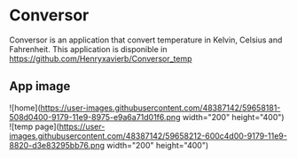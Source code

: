 # Conversor

Conversor is an application that convert temperature in Kelvin, Celsius and Fahrenheit.
This application is disponible in https://github.com/Henryxavierb/Conversor_temp

## App image

![home](https://user-images.githubusercontent.com/48387142/59658181-508d0400-9179-11e9-8975-e9a6a71d01f6.png width="200" height="400")
![temp page](https://user-images.githubusercontent.com/48387142/59658212-600c4d00-9179-11e9-8820-d3e83295bb76.png width="200" height="400")



 


    

